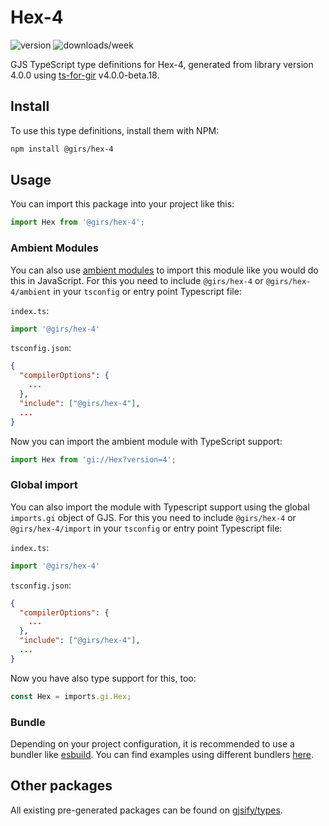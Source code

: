 
# Hex-4

![version](https://img.shields.io/npm/v/@girs/hex-4)
![downloads/week](https://img.shields.io/npm/dw/@girs/hex-4)


GJS TypeScript type definitions for Hex-4, generated from library version 4.0.0 using [ts-for-gir](https://github.com/gjsify/ts-for-gir) v4.0.0-beta.18.


## Install

To use this type definitions, install them with NPM:
```bash
npm install @girs/hex-4
```

## Usage

You can import this package into your project like this:
```ts
import Hex from '@girs/hex-4';
```

### Ambient Modules

You can also use [ambient modules](https://github.com/gjsify/ts-for-gir/tree/main/packages/cli#ambient-modules) to import this module like you would do this in JavaScript.
For this you need to include `@girs/hex-4` or `@girs/hex-4/ambient` in your `tsconfig` or entry point Typescript file:

`index.ts`:
```ts
import '@girs/hex-4'
```

`tsconfig.json`:
```json
{
  "compilerOptions": {
    ...
  },
  "include": ["@girs/hex-4"],
  ...
}
```

Now you can import the ambient module with TypeScript support: 

```ts
import Hex from 'gi://Hex?version=4';
```

### Global import

You can also import the module with Typescript support using the global `imports.gi` object of GJS.
For this you need to include `@girs/hex-4` or `@girs/hex-4/import` in your `tsconfig` or entry point Typescript file:

`index.ts`:
```ts
import '@girs/hex-4'
```

`tsconfig.json`:
```json
{
  "compilerOptions": {
    ...
  },
  "include": ["@girs/hex-4"],
  ...
}
```

Now you have also type support for this, too:

```ts
const Hex = imports.gi.Hex;
```

### Bundle

Depending on your project configuration, it is recommended to use a bundler like [esbuild](https://esbuild.github.io/). You can find examples using different bundlers [here](https://github.com/gjsify/ts-for-gir/tree/main/examples).

## Other packages

All existing pre-generated packages can be found on [gjsify/types](https://github.com/gjsify/types).


